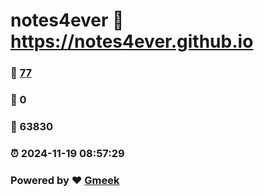 # notes4ever :link: https://notes4ever.github.io 
### :page_facing_up: [77](https://notes4ever.github.io/tag.html) 
### :speech_balloon: 0 
### :hibiscus: 63830 
### :alarm_clock: 2024-11-19 08:57:29 
### Powered by :heart: [Gmeek](https://github.com/Meekdai/Gmeek)
